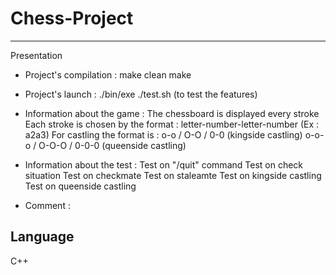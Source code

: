 # Chess-Project

***
Presentation

* Project's compilation :
make clean
make

* Project's launch :
./bin/exe
./test.sh (to test the features)

* Information about the game :
The chessboard is displayed every stroke
Each stroke is chosen by the format :
letter-number-letter-number (Ex : a2a3)
For castling the format is :
o-o / O-O / 0-0 (kingside castling)
o-o-o / O-O-O / 0-0-0 (queenside castling)

* Information about the test :
Test on "/quit" command
Test on check situation
Test on checkmate
Test on staleamte
Test on kingside castling
Test on queenside castling

* Comment :

## Language

C++
